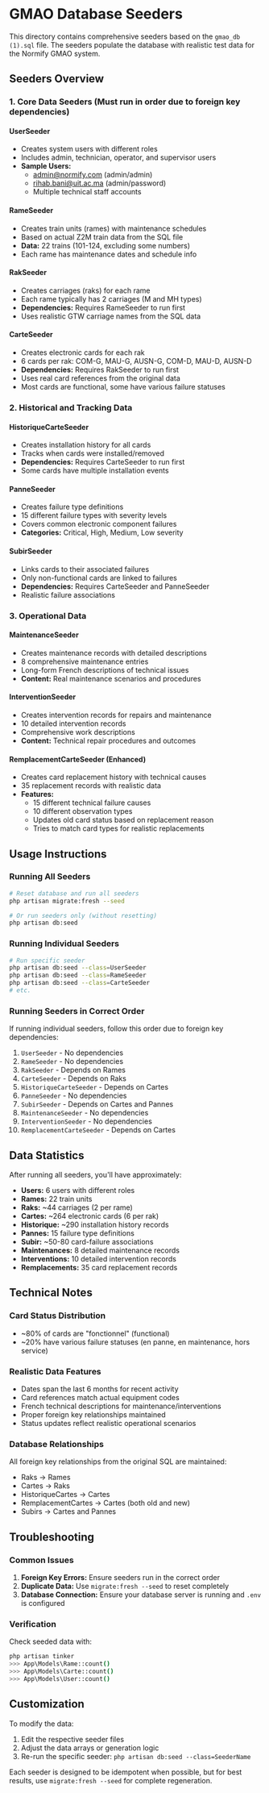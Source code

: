 # GMAO Database Seeders

This directory contains comprehensive seeders based on the `gmao_db (1).sql` file. The seeders populate the database with realistic test data for the Normify GMAO system.

## Seeders Overview

### 1. Core Data Seeders (Must run in order due to foreign key dependencies)

#### UserSeeder
- Creates system users with different roles
- Includes admin, technician, operator, and supervisor users
- **Sample Users:**
  - admin@normify.com (admin/admin)
  - rihab.bani@uit.ac.ma (admin/password)
  - Multiple technical staff accounts

#### RameSeeder  
- Creates train units (rames) with maintenance schedules
- Based on actual Z2M train data from the SQL file
- **Data:** 22 trains (101-124, excluding some numbers)
- Each rame has maintenance dates and schedule info

#### RakSeeder
- Creates carriages (raks) for each rame
- Each rame typically has 2 carriages (M and MH types)
- **Dependencies:** Requires RameSeeder to run first
- Uses realistic GTW carriage names from the SQL data

#### CarteSeeder
- Creates electronic cards for each rak
- 6 cards per rak: COM-G, MAU-G, AUSN-G, COM-D, MAU-D, AUSN-D
- **Dependencies:** Requires RakSeeder to run first
- Uses real card references from the original data
- Most cards are functional, some have various failure statuses

### 2. Historical and Tracking Data

#### HistoriqueCarteSeeder
- Creates installation history for all cards
- Tracks when cards were installed/removed
- **Dependencies:** Requires CarteSeeder to run first
- Some cards have multiple installation events

#### PanneSeeder
- Creates failure type definitions
- 15 different failure types with severity levels
- Covers common electronic component failures
- **Categories:** Critical, High, Medium, Low severity

#### SubirSeeder
- Links cards to their associated failures
- Only non-functional cards are linked to failures
- **Dependencies:** Requires CarteSeeder and PanneSeeder
- Realistic failure associations

### 3. Operational Data

#### MaintenanceSeeder
- Creates maintenance records with detailed descriptions
- 8 comprehensive maintenance entries
- Long-form French descriptions of technical issues
- **Content:** Real maintenance scenarios and procedures

#### InterventionSeeder  
- Creates intervention records for repairs and maintenance
- 10 detailed intervention records
- Comprehensive work descriptions
- **Content:** Technical repair procedures and outcomes

#### RemplacementCarteSeeder (Enhanced)
- Creates card replacement history with technical causes
- 35 replacement records with realistic data
- **Features:**
  - 15 different technical failure causes
  - 10 different observation types
  - Updates old card status based on replacement reason
  - Tries to match card types for realistic replacements

## Usage Instructions

### Running All Seeders
```bash
# Reset database and run all seeders
php artisan migrate:fresh --seed

# Or run seeders only (without resetting)
php artisan db:seed
```

### Running Individual Seeders
```bash
# Run specific seeder
php artisan db:seed --class=UserSeeder
php artisan db:seed --class=RameSeeder
php artisan db:seed --class=CarteSeeder
# etc.
```

### Running Seeders in Correct Order
If running individual seeders, follow this order due to foreign key dependencies:

1. `UserSeeder` - No dependencies
2. `RameSeeder` - No dependencies  
3. `RakSeeder` - Depends on Rames
4. `CarteSeeder` - Depends on Raks
5. `HistoriqueCarteSeeder` - Depends on Cartes
6. `PanneSeeder` - No dependencies
7. `SubirSeeder` - Depends on Cartes and Pannes
8. `MaintenanceSeeder` - No dependencies
9. `InterventionSeeder` - No dependencies
10. `RemplacementCarteSeeder` - Depends on Cartes

## Data Statistics

After running all seeders, you'll have approximately:
- **Users:** 6 users with different roles
- **Rames:** 22 train units
- **Raks:** ~44 carriages (2 per rame)
- **Cartes:** ~264 electronic cards (6 per rak)
- **Historique:** ~290 installation history records
- **Pannes:** 15 failure type definitions
- **Subir:** ~50-80 card-failure associations
- **Maintenances:** 8 detailed maintenance records
- **Interventions:** 10 detailed intervention records
- **Remplacements:** 35 card replacement records

## Technical Notes

### Card Status Distribution
- ~80% of cards are "fonctionnel" (functional)
- ~20% have various failure statuses (en panne, en maintenance, hors service)

### Realistic Data Features
- Dates span the last 6 months for recent activity
- Card references match actual equipment codes
- French technical descriptions for maintenance/interventions
- Proper foreign key relationships maintained
- Status updates reflect realistic operational scenarios

### Database Relationships
All foreign key relationships from the original SQL are maintained:
- Raks → Rames
- Cartes → Raks  
- HistoriqueCartes → Cartes
- RemplacementCartes → Cartes (both old and new)
- Subirs → Cartes and Pannes

## Troubleshooting

### Common Issues
1. **Foreign Key Errors:** Ensure seeders run in the correct order
2. **Duplicate Data:** Use `migrate:fresh --seed` to reset completely
3. **Database Connection:** Ensure your database server is running and `.env` is configured

### Verification
Check seeded data with:
```bash
php artisan tinker
>>> App\Models\Rame::count()
>>> App\Models\Carte::count()  
>>> App\Models\User::count()
```

## Customization

To modify the data:
1. Edit the respective seeder files
2. Adjust the data arrays or generation logic
3. Re-run the specific seeder: `php artisan db:seed --class=SeederName`

Each seeder is designed to be idempotent when possible, but for best results, use `migrate:fresh --seed` for complete regeneration.
